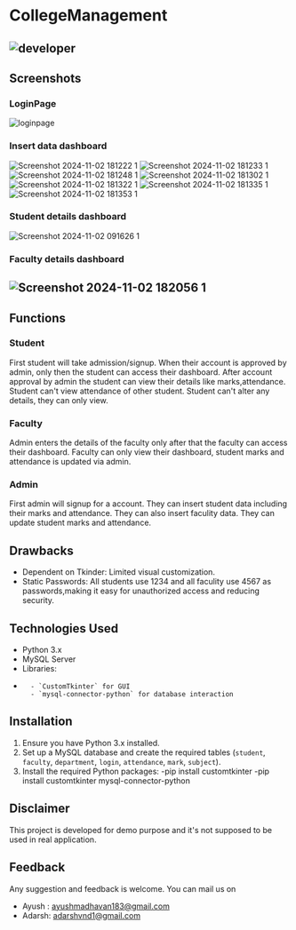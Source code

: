 # CollegeManagement
![developer](https://img.shields.io/badge/Developed%20By%20%3A-Adarsh%20Vinod,%20Ayush%20Madhavan,%20Dinil%20PS-red)
---
## Screenshots
### LoginPage
![loginpage](https://github.com/user-attachments/assets/81816daf-ed0f-401f-82ea-aca0c2ab608b)
### Insert data dashboard
![Screenshot 2024-11-02 181222 1](https://github.com/user-attachments/assets/75e50943-f015-4897-ba0d-03dbe32aea4f)
![Screenshot 2024-11-02 181233 1](https://github.com/user-attachments/assets/3a9b17da-f5e3-464c-8ee7-fcc1012cbd62)
![Screenshot 2024-11-02 181248 1](https://github.com/user-attachments/assets/6534a0b6-b0fd-4b25-adbf-0a005f616cf7)
![Screenshot 2024-11-02 181302 1](https://github.com/user-attachments/assets/c3a2c9ec-8ff1-4271-8516-6d3e43b38992)
![Screenshot 2024-11-02 181322 1](https://github.com/user-attachments/assets/0cf7ae02-1896-4d08-aa01-d4407a8a9a2b)
![Screenshot 2024-11-02 181335 1](https://github.com/user-attachments/assets/13e91580-f922-46a3-8713-9f05611d225c)
![Screenshot 2024-11-02 181353 1](https://github.com/user-attachments/assets/c1e20856-2ad9-430b-b33f-5253b8991007)
### Student details dashboard
![Screenshot 2024-11-02 091626 1](https://github.com/user-attachments/assets/aee39b4b-a9e3-4a32-b6d2-9998d524032b)
### Faculty details dashboard
![Screenshot 2024-11-02 182056 1](https://github.com/user-attachments/assets/47315ca3-8b2a-4a38-bc7d-a0181bd80ba6)
---

## Functions
### Student
First student will take admission/signup.
When their account is approved by admin, only then the student can access their dashboard.
After account approval by admin the student can view their details like marks,attendance.
Student can't view attendance of other student.
Student can't alter any details, they can only view.

### Faculty
Admin enters the details of the faculty only after that the faculty can access their dashboard.
Faculty can only view their dashboard, student marks and attendance is updated via admin.

### Admin
First admin will signup for a account.
They can insert student data including their marks and attendance. 
They can also insert faculity data.
They can update student marks and attendance.

## Drawbacks
- Dependent on Tkinder: Limited visual customization.
- Static Passwords: All students use 1234 and all faculity use 4567 as passwords,making it easy for unauthorized access and reducing security.

## Technologies Used
- Python 3.x
- MySQL Server
- Libraries:
- ```
    - `CustomTkinter` for GUI
    - `mysql-connector-python` for database interaction

## Installation
1. Ensure you have Python 3.x installed.
2. Set up a MySQL database and create the required tables (`student`, `faculty`, `department`, `login`, `attendance`, `mark`, `subject`).
3. Install the required Python packages:
    -pip install customtkinter
    -pip install customtkinter mysql-connector-python

## Disclaimer
This project is developed for demo purpose and it's not supposed to be used in real application.

## Feedback
Any suggestion and feedback is welcome. You can mail us on
- Ayush : ayushmadhavan183@gmail.com
- Adarsh: adarshvnd1@gmail.com
